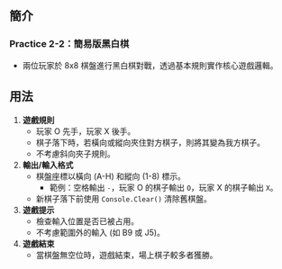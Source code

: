 ## 簡介
### Practice 2-2：簡易版黑白棋  
   - 兩位玩家於 8x8 棋盤進行黑白棋對戰，透過基本規則實作核心遊戲邏輯。
## 用法
1. **遊戲規則**  
   - 玩家 O 先手，玩家 X 後手。
   - 棋子落下時，若橫向或縱向夾住對方棋子，則將其變為我方棋子。
   - 不考慮斜向夾子規則。
2. **輸出/輸入格式**  
   - 棋盤座標以橫向 (A-H) 和縱向 (1-8) 標示。
     - 範例：空格輸出 `-`，玩家 O 的棋子輸出 `O`，玩家 X 的棋子輸出 `X`。
   - 新棋子落下前使用 `Console.Clear()` 清除舊棋盤。
3. **遊戲提示**  
   - 檢查輸入位置是否已被占用。
   - 不考慮範圍外的輸入 (如 B9 或 J5)。
4. **遊戲結束**  
   - 當棋盤無空位時，遊戲結束，場上棋子較多者獲勝。
